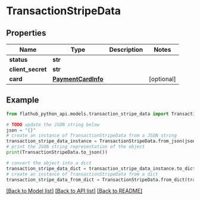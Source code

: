 # TransactionStripeData


## Properties

Name | Type | Description | Notes
------------ | ------------- | ------------- | -------------
**status** | **str** |  | 
**client_secret** | **str** |  | 
**card** | [**PaymentCardInfo**](PaymentCardInfo.md) |  | [optional] 

## Example

```python
from flathub_python_api.models.transaction_stripe_data import TransactionStripeData

# TODO update the JSON string below
json = "{}"
# create an instance of TransactionStripeData from a JSON string
transaction_stripe_data_instance = TransactionStripeData.from_json(json)
# print the JSON string representation of the object
print(TransactionStripeData.to_json())

# convert the object into a dict
transaction_stripe_data_dict = transaction_stripe_data_instance.to_dict()
# create an instance of TransactionStripeData from a dict
transaction_stripe_data_from_dict = TransactionStripeData.from_dict(transaction_stripe_data_dict)
```
[[Back to Model list]](../README.md#documentation-for-models) [[Back to API list]](../README.md#documentation-for-api-endpoints) [[Back to README]](../README.md)


